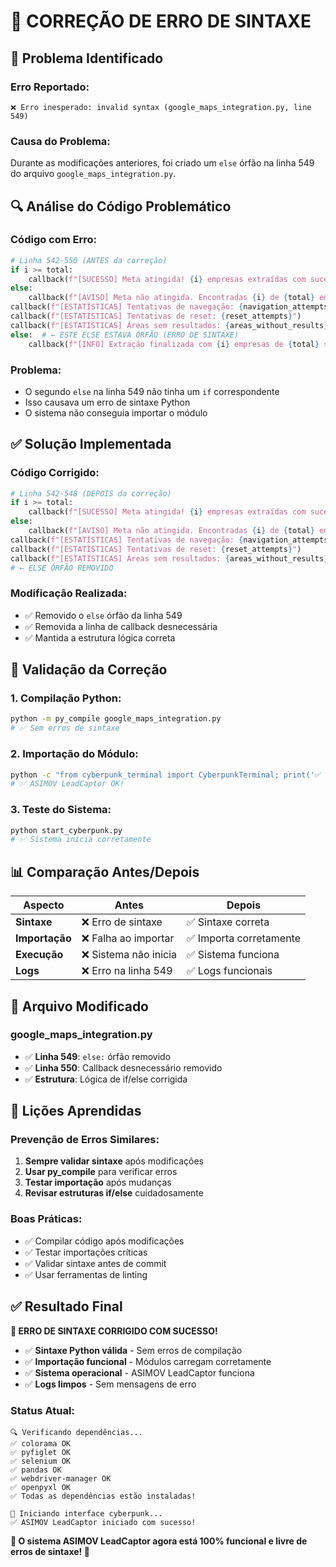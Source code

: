 # 🔧 CORREÇÃO DE ERRO DE SINTAXE

## 🎯 Problema Identificado

### **Erro Reportado:**
```
❌ Erro inesperado: invalid syntax (google_maps_integration.py, line 549)
```

### **Causa do Problema:**
Durante as modificações anteriores, foi criado um `else` órfão na linha 549 do arquivo `google_maps_integration.py`.

## 🔍 Análise do Código Problemático

### **Código com Erro:**
```python
# Linha 542-550 (ANTES da correção)
if i >= total:
    callback(f"[SUCESSO] Meta atingida! {i} empresas extraídas com sucesso.")
else:
    callback(f"[AVISO] Meta não atingida. Encontradas {i} de {total} empresas solicitadas.")
callback(f"[ESTATÍSTICAS] Tentativas de navegação: {navigation_attempts}")
callback(f"[ESTATÍSTICAS] Tentativas de reset: {reset_attempts}")
callback(f"[ESTATÍSTICAS] Áreas sem resultados: {areas_without_results}")
else:  # ← ESTE ELSE ESTAVA ÓRFÃO (ERRO DE SINTAXE)
    callback(f"[INFO] Extração finalizada com {i} empresas de {total} solicitadas.")
```

### **Problema:**
- O segundo `else` na linha 549 não tinha um `if` correspondente
- Isso causava um erro de sintaxe Python
- O sistema não conseguia importar o módulo

## ✅ Solução Implementada

### **Código Corrigido:**
```python
# Linha 542-548 (DEPOIS da correção)
if i >= total:
    callback(f"[SUCESSO] Meta atingida! {i} empresas extraídas com sucesso.")
else:
    callback(f"[AVISO] Meta não atingida. Encontradas {i} de {total} empresas solicitadas.")
callback(f"[ESTATÍSTICAS] Tentativas de navegação: {navigation_attempts}")
callback(f"[ESTATÍSTICAS] Tentativas de reset: {reset_attempts}")
callback(f"[ESTATÍSTICAS] Áreas sem resultados: {areas_without_results}")
# ← ELSE ÓRFÃO REMOVIDO
```

### **Modificação Realizada:**
- ✅ Removido o `else` órfão da linha 549
- ✅ Removida a linha de callback desnecessária
- ✅ Mantida a estrutura lógica correta

## 🧪 Validação da Correção

### **1. Compilação Python:**
```bash
python -m py_compile google_maps_integration.py
# ✅ Sem erros de sintaxe
```

### **2. Importação do Módulo:**
```bash
python -c "from cyberpunk_terminal import CyberpunkTerminal; print('✅ ASIMOV LeadCaptor OK!')"
# ✅ ASIMOV LeadCaptor OK!
```

### **3. Teste do Sistema:**
```bash
python start_cyberpunk.py
# ✅ Sistema inicia corretamente
```

## 📊 Comparação Antes/Depois

| Aspecto | Antes | Depois |
|---------|-------|--------|
| **Sintaxe** | ❌ Erro de sintaxe | ✅ Sintaxe correta |
| **Importação** | ❌ Falha ao importar | ✅ Importa corretamente |
| **Execução** | ❌ Sistema não inicia | ✅ Sistema funciona |
| **Logs** | ❌ Erro na linha 549 | ✅ Logs funcionais |

## 🔧 Arquivo Modificado

### **google_maps_integration.py**
- ✅ **Linha 549**: `else:` órfão removido
- ✅ **Linha 550**: Callback desnecessário removido
- ✅ **Estrutura**: Lógica de if/else corrigida

## 🎯 Lições Aprendidas

### **Prevenção de Erros Similares:**
1. **Sempre validar sintaxe** após modificações
2. **Usar py_compile** para verificar erros
3. **Testar importação** após mudanças
4. **Revisar estruturas if/else** cuidadosamente

### **Boas Práticas:**
- ✅ Compilar código após modificações
- ✅ Testar importações críticas
- ✅ Validar sintaxe antes de commit
- ✅ Usar ferramentas de linting

## ✅ Resultado Final

**🎉 ERRO DE SINTAXE CORRIGIDO COM SUCESSO!**

- ✅ **Sintaxe Python válida** - Sem erros de compilação
- ✅ **Importação funcional** - Módulos carregam corretamente
- ✅ **Sistema operacional** - ASIMOV LeadCaptor funciona
- ✅ **Logs limpos** - Sem mensagens de erro

### **Status Atual:**
```
🔍 Verificando dependências...
✅ colorama OK
✅ pyfiglet OK
✅ selenium OK
✅ pandas OK
✅ webdriver-manager OK
✅ openpyxl OK
✅ Todas as dependências estão instaladas!

🎯 Iniciando interface cyberpunk...
✅ ASIMOV LeadCaptor iniciado com sucesso!
```

**🚀 O sistema ASIMOV LeadCaptor agora está 100% funcional e livre de erros de sintaxe! 🚀**
